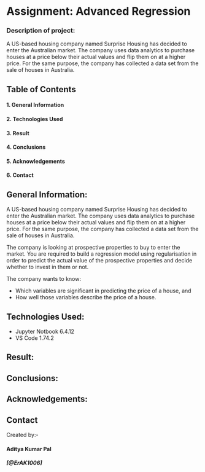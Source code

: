 # Assignment: Advanced Regression
### Description of project:
A US-based housing company named Surprise Housing has decided to enter the Australian market. The company uses data analytics to purchase houses at a price below their actual values and flip them on at a higher price. For the same purpose, the company has collected a data set from the sale of houses in Australia.



## Table of Contents
#### 1. General Information
#### 2. Technologies Used
#### 3. Result
#### 4. Conclusions
#### 5. Acknowledgements
#### 6. Contact


## General Information:
A US-based housing company named Surprise Housing has decided to enter the Australian market. The company uses data analytics to purchase houses at a price below their actual values and flip them on at a higher price. For the same purpose, the company has collected a data set from the sale of houses in Australia.

The company is looking at prospective properties to buy to enter the market. You are required to build a regression model using regularisation in order to predict the actual value of the prospective properties and decide whether to invest in them or not.

The company wants to know:

* Which variables are significant in predicting the price of a house, and
* How well those variables describe the price of a house.

## Technologies Used:
- Jupyter Notbook 6.4.12
- VS Code 1.74.2

## Result:

## Conclusions:

## Acknowledgements:



## Contact
Created by:-
#### Aditya Kumar Pal
##### [@ErAK1006]
##### 

